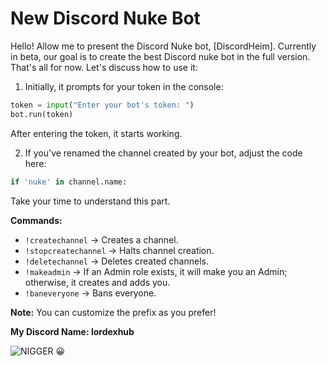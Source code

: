 # New Discord Nuke Bot

Hello! Allow me to present the Discord Nuke bot, [DiscordHeim]. Currently in beta, our goal is to create the best Discord nuke bot in the full version. That's all for now. Let's discuss how to use it:

1. Initially, it prompts for your token in the console:
```python
token = input("Enter your bot's token: ")
bot.run(token)
```
After entering the token, it starts working.

2. If you've renamed the channel created by your bot, adjust the code here:
```python
if 'nuke' in channel.name:
```
Take your time to understand this part.

**Commands:**
- `!createchannel` -> Creates a channel.
- `!stopcreatechannel` -> Halts channel creation.
- `!deletechannel` -> Deletes created channels.
- `!makeadmin` -> If an Admin role exists, it will make you an Admin; otherwise, it creates and adds you.
- `!baneveryone` -> Bans everyone.

**Note:** You can customize the prefix as you prefer!



**My Discord Name: lordexhub**


![NIGGER 😀](https://r.resimlink.com/Uf8qCW2ve.gif)
